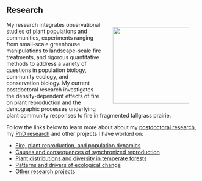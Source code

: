 ## Research

<img style="padding: 15 25px; float: right;" src="https://jaredjbeck.github.io/images/P1030137.JPG" align="right" width="200"> My research integrates observational studies of plant populations and communities, experiments ranging from small-scale greenhouse manipulations to landscape-scale fire treatments, and rigorous quantitative methods to address a variety of questions in population biology, community ecology, and conservation biology. My current postdoctoral research investigates the density-dependent effects of fire on plant reproduction and the demographic processes underlying plant community responses to fire in fragmented tallgrass prairie.

Follow the links below to learn more about about my [postdoctoral research](/echinacea-project.md), my [PhD research](/dissertation_research.md) and other projects I have worked on:
* [Fire, plant reproduction, and population dynamics](echinacea-project.md)
* [Causes and consequences of synchronized reproduction](synchronized_reproduction.md)
* [Plant distributions and diversity in temperate forests](/dissertation_research.md)
* [Patterns and drivers of ecological change](/ecological_change.md)
* [Other research projects](/other_research.md)
